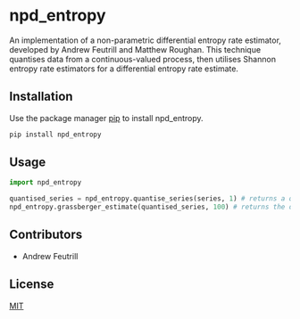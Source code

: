 # npd_entropy

An implementation of a non-parametric differential entropy rate estimator, developed by Andrew Feutrill and Matthew Roughan. This technique quantises data from a continuous-valued process, then utilises Shannon entropy rate estimators for a differential entropy rate estimate.

## Installation

Use the package manager [pip](https://pip.pypa.io/en/stable/) to install npd_entropy.

```bash
pip install npd_entropy
```

## Usage

```python
import npd_entropy

quantised_series = npd_entropy.quantise_series(series, 1) # returns a quantised version of the series, with bin size of 1
npd_entropy.grassberger_estimate(quantised_series, 100) # returns the differential entropy rte estimate, with a history of 100 data points
```

## Contributors
* Andrew Feutrill

## License
[MIT](https://choosealicense.com/licenses/mit/)
